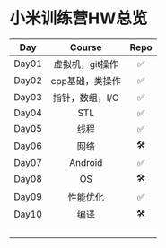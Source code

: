 # 小米训练营HW总览





|  Day  |     Course      | Repo |
| :---: | :-------------: | :--: |
| Day01 | 虚拟机，git操作 |  ✅   |
| Day02 | cpp基础，类操作 |  ✅   |
| Day03 | 指针，数组，I/O |  ✅   |
| Day04 |       STL       |  ✅   |
| Day05 |      线程       |  ✅   |
| Day06 |      网络       |  🛠️   |
| Day07 |     Android     |  ✅   |
| Day08 |       OS        |  🛠️   |
| Day09 |    性能优化     |  ✅   |
| Day10 |      编译       |  🛠️   |
|       |                 |      |
|       |                 |      |
|       |                 |      |
|       |                 |      |

